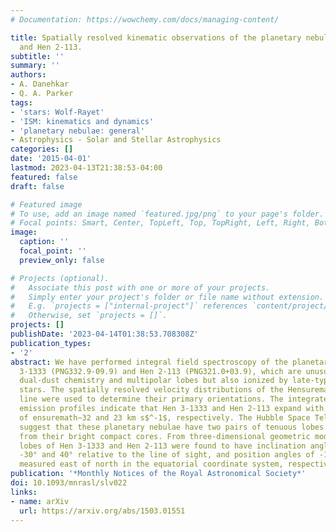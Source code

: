 ```yaml
---
# Documentation: https://wowchemy.com/docs/managing-content/

title: Spatially resolved kinematic observations of the planetary nebulae Hen 3-1333
  and Hen 2-113.
subtitle: ''
summary: ''
authors:
- A. Danehkar
- Q. A. Parker
tags:
- 'stars: Wolf-Rayet'
- 'ISM: kinematics and dynamics'
- 'planetary nebulae: general'
- Astrophysics - Solar and Stellar Astrophysics
categories: []
date: '2015-04-01'
lastmod: 2023-04-13T21:38:53-04:00
featured: false
draft: false

# Featured image
# To use, add an image named `featured.jpg/png` to your page's folder.
# Focal points: Smart, Center, TopLeft, Top, TopRight, Left, Right, BottomLeft, Bottom, BottomRight.
image:
  caption: ''
  focal_point: ''
  preview_only: false

# Projects (optional).
#   Associate this post with one or more of your projects.
#   Simply enter your project's folder or file name without extension.
#   E.g. `projects = ["internal-project"]` references `content/project/deep-learning/index.md`.
#   Otherwise, set `projects = []`.
projects: []
publishDate: '2023-04-14T01:38:53.708308Z'
publication_types:
- '2'
abstract: We have performed integral field spectroscopy of the planetary nebulae Hen
  3-1333 (PNG332.9-09.9) and Hen 2-113 (PNG321.0+03.9), which are unusual in exhibiting
  dual-dust chemistry and multipolar lobes but also ionized by late-type [WC 10] central
  stars. The spatially resolved velocity distributions of the Hensuremathα emission
  line were used to determine their primary orientations. The integrated Hensuremathα
  emission profiles indicate that Hen 3-1333 and Hen 2-113 expand with velocities
  of ensuremath∼32 and 23 km s$^-1$, respectively. The Hubble Space Telescope observations
  suggest that these planetary nebulae have two pairs of tenuous lobes extending upwardly
  from their bright compact cores. From three-dimensional geometric models, the primary
  lobes of Hen 3-1333 and Hen 2-113 were found to have inclination angles of about
  -30° and 40° relative to the line of sight, and position angles of -15° and 65°
  measured east of north in the equatorial coordinate system, respectively.
publication: '*Monthly Notices of the Royal Astronomical Society*'
doi: 10.1093/mnrasl/slv022
links:
- name: arXiv
  url: https://arxiv.org/abs/1503.01551
---
```

